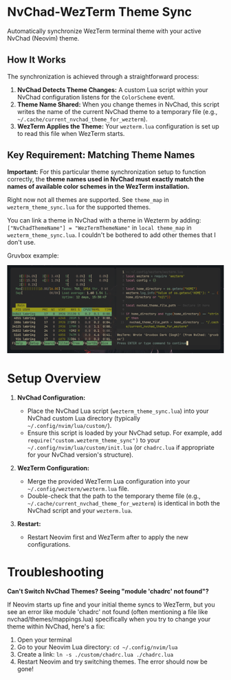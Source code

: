# NvChad-WezTerm Theme Sync

Automatically synchronize WezTerm terminal theme with your active NvChad (Neovim) theme.

## How It Works

The synchronization is achieved through a straightforward process:

1.  **NvChad Detects Theme Changes:** A custom Lua script within your NvChad configuration listens for the `ColorScheme` event.
2.  **Theme Name Shared:** When you change themes in NvChad, this script writes the name of the current NvChad theme to a temporary file (e.g., `~/.cache/current_nvchad_theme_for_wezterm`).
3.  **WezTerm Applies the Theme:** Your `wezterm.lua` configuration is set up to read this file when WezTerm starts.

## Key Requirement: Matching Theme Names

**Important:** For this particular theme synchronization setup to function correctly, the **theme names used in NvChad must exactly match the names of available color schemes in the WezTerm installation.**

Right now not all themes are supported. See `theme_map` in `wezterm_theme_sync.lua` for the supported themes.

You can link a theme in NvChad with a theme in Wezterm by adding: `["NvChadThemeName"] = "WezTermThemeName"` in `local theme_map` in `wezterm_theme_sync.lua`. I couldn't be bothered to add other themes that I don't use.

Gruvbox example:

![Gruvbox](./images/image.png)

# Setup Overview

1.  **NvChad Configuration:**
    * Place the NvChad Lua script (`wezterm_theme_sync.lua`) into your NvChad custom Lua directory (typically `~/.config/nvim/lua/custom/`).
    * Ensure this script is loaded by your NvChad setup. For example, add `require("custom.wezterm_theme_sync")` to your `~/.config/nvim/lua/custom/init.lua` (or `chadrc.lua` if appropriate for your NvChad version's structure).

2.  **WezTerm Configuration:**
    * Merge the provided WezTerm Lua configuration into your `~/.config/wezterm/wezterm.lua` file.
    * Double-check that the path to the temporary theme file (e.g., `~/.cache/current_nvchad_theme_for_wezterm`) is identical in both the NvChad script and your `wezterm.lua`.

4.  **Restart:**
    * Restart Neovim first and WezTerm after to apply the new configurations.

# Troubleshooting

**Can't Switch NvChad Themes? Seeing "module 'chadrc' not found"?**

If Neovim starts up fine and your initial theme syncs to WezTerm, but you see an error like module 'chadrc' not found (often mentioning a file like nvchad/themes/mappings.lua) specifically when you try to change your theme within NvChad, here's a fix:

1. Open your terminal
2. Go to your Neovim Lua directory: `cd ~/.config/nvim/lua`    
3. Create a link: `ln -s ./custom/chadrc.lua ./chadrc.lua`
5. Restart Neovim and try switching themes. The error should now be gone!
